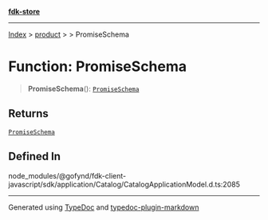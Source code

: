 [**fdk-store**](../../../README.md)
***

[Index](../../../API.md) > [product](../../README.md) > [<internal>](../README.md) > PromiseSchema

# Function: PromiseSchema

> **PromiseSchema**(): [`PromiseSchema`](../type-aliases/type-alias.PromiseSchema.md)

## Returns

[`PromiseSchema`](../type-aliases/type-alias.PromiseSchema.md)

## Defined In

node\_modules/@gofynd/fdk-client-javascript/sdk/application/Catalog/CatalogApplicationModel.d.ts:2085

***
Generated using [TypeDoc](https://typedoc.org/) and [typedoc-plugin-markdown](https://www.npmjs.com/package/typedoc-plugin-markdown)
